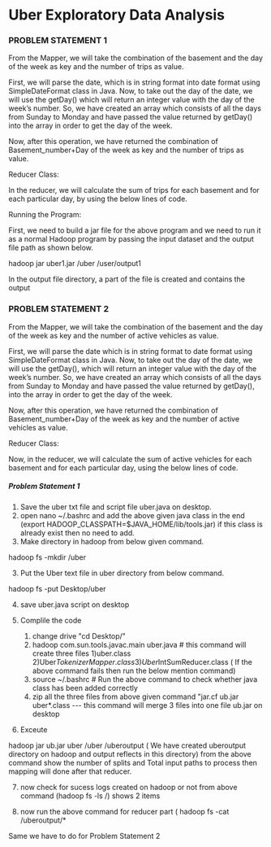 # Uber Exploratory Data Analysis

### PROBLEM STATEMENT 1

From the Mapper, we will take the combination of the basement and the day of the week as key and the number of trips as value.

First, we will parse the date, which is in string format into date format using SimpleDateFormat class in Java. Now, to take out the day of the date, we will use the getDay() which will return an integer value with the day of the week’s number. So, we have created an array which consists of all the days from Sunday to Monday and have passed the value returned by getDay() into the array in order to get the day of the week.

Now, after this operation, we have returned the combination of Basement_number+Day of the week as key and the number of trips as value.

Reducer Class:

In the reducer, we will calculate the sum of trips for each basement and for each particular day, by using the below lines of code.


Running the Program:

First, we need to build a jar file for the above program and we need to run it as a normal Hadoop program by passing the input dataset and the output file path as shown below.

hadoop jar uber1.jar /uber /user/output1

In the output file directory, a part of the file is created and contains the output


### PROBLEM STATEMENT 2

From the Mapper, we will take the combination of the basement and the day of the week as key and the number of active vehicles as value.

First, we will parse the date which is in string format to date format using SimpleDateFormat class in Java. Now, to take out the day of the date, we will use the getDay(), which will return an integer value with the day of the week’s number. So, we have created an array which consists of all the days from Sunday to Monday and have passed the value returned by getDay(), into the array in order to get the day of the week.

Now, after this operation, we have returned the combination of Basement_number+Day of the week as key and the number of active vehicles as value.

Reducer Class:

Now, in the reducer, we will calculate the sum of active vehicles for each basement and for each particular day, using the below lines of code.

##### Problem Statement 1

1) Save the uber txt file and script file uber.java on desktop.
2) open nano ~/.bashrc and add the above given java class in the end (export HADOOP_CLASSPATH=$JAVA_HOME/lib/tools.jar) if this class is already exist then no need to add.
2) Make directory in hadoop from below given command.

hadoop fs -mkdir /uber

3) Put the Uber text file in uber directory from below command.

hadoop fs -put Desktop/uber

4) save uber.java script on desktop

5) Complile the code
	1) change drive "cd Desktop/"
	2) hadoop com.sun.tools.javac.main uber.java # this command will create three files 1)uber.class 2)Uber$TokenizerMapper.class 3)Uber$IntSumReducer.class ( If the above command fails then run the below mention command)
	3) source ~/.bashrc # Run the above command to check whether java class has been added correctly
	4) zip all the three files from above given command "jar.cf ub.jar uber*.class --- this command will merge 3 files into one file ub.jar on desktop

6) Exceute

hadoop jar ub.jar uber /uber /uberoutput  ( We have created uberoutput directory on hadoop and output reflects in this directory)
from the above command show the number of splits and Total input paths to process then mapping will done after that reducer.

7) now check for sucess logs created on hadoop or not from above command (hadoop fs -ls /) shows 2 items

8) now run the above command for reducer part ( hadoop fs -cat /uberoutput/*


Same we have to do for Problem Statement 2
